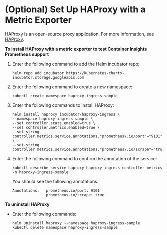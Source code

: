 # \(Optional\) Set Up HAProxy with a Metric Exporter<a name="ContainerInsights-Prometheus-Sample-Workloads-haproxy"></a>

HAProxy is an open\-source proxy application\. For more information, see [HAProxy](https://www.haproxy.org)\.

**To install HAProxy with a metric exporter to test Container Insights Prometheus support**

1. Enter the following command to add the Helm incubator repo:

   ```
   helm repo add incubator https://kubernetes-charts-incubator.storage.googleapis.com 
   ```

1. Enter the following command to create a new namespace:

   ```
   kubectl create namespace haproxy-ingress-sample
   ```

1. Enter the following commands to install HAProxy:

   ```
   helm install haproxy incubator/haproxy-ingress \
   --namespace haproxy-ingress-sample \
   --set controller.stats.enabled=true \
   --set controller.metrics.enabled=true \
   --set-string controller.metrics.service.annotations."prometheus\.io/port"="9101" \
   --set-string controller.metrics.service.annotations."prometheus\.io/scrape"="true"
   ```

1. Enter the following command to confirm the annotation of the service:

   ```
   kubectl describe service haproxy-haproxy-ingress-controller-metrics -n haproxy-ingress-sample 
   ```

   You should see the following annotations\.

   ```
   Annotations:   prometheus.io/port: 9101
                  prometheus.io/scrape: true
   ```

**To uninstall HAProxy**
+ Enter the following commands:

  ```
  helm uninstall haproxy --namespace haproxy-ingress-sample
  kubectl delete namespace haproxy-ingress-sample
  ```
